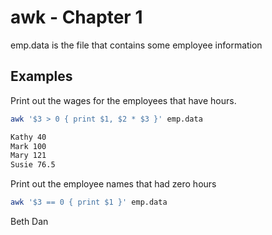 # awk - Chapter 1 

emp.data is the file that contains some employee information 

## Examples 

Print out the wages for the employees that have hours.
 
 ```sh
awk '$3 > 0 { print $1, $2 * $3 }' emp.data

Kathy 40
Mark 100
Mary 121
Susie 76.5
```

Print out the employee names that had zero hours
 
 ```sh 
awk '$3 == 0 { print $1 }' emp.data
```

  Beth
  Dan
